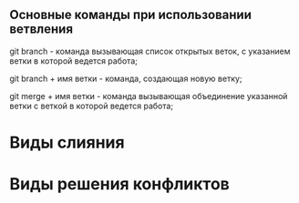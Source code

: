 ## Основные команды при использовании ветвления

git branch - команда вызывающая список открытых веток, с указанием ветки в которой ведется работа;

git branch + имя ветки - команда, создающая новую ветку;

git merge + имя ветки - команда вызывающая объединение указанной ветки с веткой в которой ведется работа;


# Виды слияния

# Виды решения конфликтов
